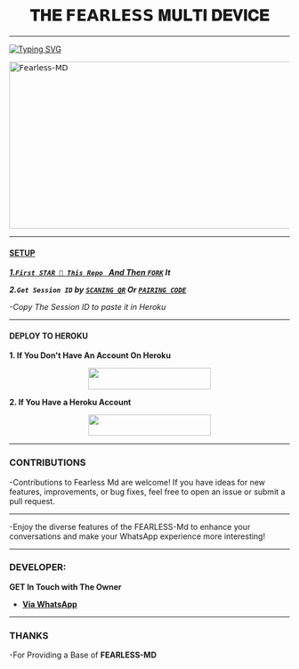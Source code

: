 <h1 align="center"> 𝐓𝐇𝐄 𝗙𝗘𝗔𝗥𝗟𝗘𝗦𝗦 𝐌𝐔𝐋𝐓𝐈 𝐃𝐄𝐕𝐈𝐂𝐄  </h1>
<p align="center">  
  
***
  
<a href="https://git.io/typing-svg"><img src="https://readme-typing-svg.demolab.com?font=Black+Ops+One&size=50&pause=1000&color=1BAFBAFF&center=true&width=910&height=100&lines=THANKS FOR CHOOSING +FEARLESS;MULTI+DEVICE+WHATSAPP+BOT;CREATED+BY+FEALESSU+BOY;RELEASED+6.6.2024" alt="Typing SVG" /></a>
  </p>
    <img alt="𝖥𝖾𝖺𝗋𝗅𝖾𝗌𝗌-𝖬𝖣" width="700" height="300" src="https://telegra.ph/file/f17d47cb3b8b05d019a0c.jpg">
<p align="center">
<p align="center">
<a href="https://github.com/Whatappl/Fearless-md"
<p/>

***

#### SETUP 

***1.`First STAR 🌟 This Repo ` And Then [`FORK`](https://github.com/Olamiposissi/Fearless-md) It***

***2.`Get Session ID` by [`SCANING QR`](https://scan-flash-md.onrender.com) Or [`PAIRING CODE`](https://flash-sessions.onrender.com/pair)***

*-Copy The Session ID to paste it in Heroku*

***

#### DEPLOY TO HEROKU 
**1. If You Don't Have An Account On Heroku**
    <br>
<p align="center"><a href="https://signup.heroku.com">
 <img src="https://img.shields.io/badge/Create%20Account%20Now-blue?style=for-the-badge&logo=heroku" width="220" height="38.45"/></a></p>

**2. If You Have a Heroku Account**
    <br>
<p align="center"><a href="https://france-king.vercel.app"> <img src="https://img.shields.io/badge/DEPLOY%20NOW-blue?style=for-the-badge&logo=heroku" width="220" height="38.45"/></a></p>


***


### CONTRIBUTIONS 
-Contributions to Fearless Md are welcome! If you have ideas for new features, improvements, or bug fixes, feel free to open an issue or submit a pull request.

***

-Enjoy the diverse features of the FEARLESS-Md  to enhance your conversations and make your WhatsApp experience more interesting!

***
### DEVELOPER:
**GET In Touch with The Owner**
- [**Via WhatsApp**](https://wa.me/2348075952205)

***

### THANKS 
-For Providing a Base of **FEARLESS-MD**
